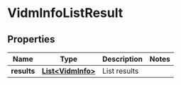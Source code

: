 # VidmInfoListResult

## Properties
Name | Type | Description | Notes
------------ | ------------- | ------------- | -------------
**results** | [**List&lt;VidmInfo&gt;**](VidmInfo.md) | List results | 
